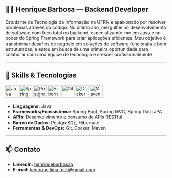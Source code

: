 ## 👨‍💻 Henrique Barbosa — Backend Developer

Estudante de Tecnologia da Informação na UFRN e apaixonado por resolver problemas através do código. No último ano, mergulhei no desenvolvimento de software com foco total no backend, especializando-me em Java e no poder do Spring Framework para criar aplicações eficientes. Meu objetivo é transformar desafios de negócio em soluções de software funcionais e bem estruturadas, e estou em busca de uma primeira oportunidade para colaborar com uma equipe de tecnologia e crescer profissionalmente.

---

## 🚀 Skills & Tecnologias

<p align="left">
  <!-- Linguagens -->
  <img src="https://cdn.jsdelivr.net/gh/devicons/devicon/icons/java/java-original.svg" alt="Java" width="40" height="40"/>
  <!-- Frameworks/Ecossistema -->
  <img src="https://cdn.jsdelivr.net/gh/devicons/devicon/icons/spring/spring-original.svg" alt="Spring" width="40" height="40"/>
  <!-- Banco de Dados -->
  <img src="https://cdn.jsdelivr.net/gh/devicons/devicon/icons/postgresql/postgresql-original.svg" alt="PostgreSQL" width="40" height="40"/>
  <img src="https://www.vectorlogo.zone/logos/hibernate/hibernate-icon.svg" alt="Hibernate" width="40" height="40"/>
  <!-- DevOps/Ferramentas -->
  <img src="https://cdn.jsdelivr.net/gh/devicons/devicon/icons/git/git-original.svg" alt="Git" width="40" height="40"/>
  <img src="https://cdn.jsdelivr.net/gh/devicons/devicon/icons/docker/docker-original.svg" alt="Docker" width="40" height="40"/>
  <img src="https://cdn.jsdelivr.net/gh/devicons/devicon/icons/maven/maven-original.svg" alt="Maven" width="40" height="40"/>
</p>

- **Linguagens:** Java
- **Frameworks/Ecossistema:** Spring Boot, Spring MVC, Spring Data JPA
- **APIs:** Desenvolvimento e consumo de APIs RESTful
- **Banco de Dados:** PostgreSQL, Hibernate
- **Ferramentas & DevOps:** Git, Docker, Maven

---

## 📫 Contato

- **LinkedIn:** [henriquebarbosaa](https://www.linkedin.com/in/henriquebarbosaa/)
- **E-mail:** henrique.lima.tech@gmail.com
